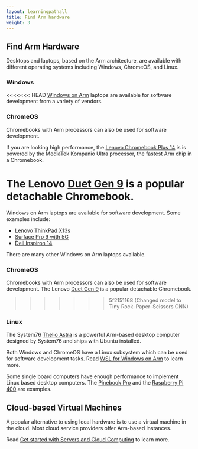 ```yaml
---
layout: learningpathall
title: Find Arm hardware
weight: 3
---
```


## Find Arm Hardware 

Desktops and laptops, based on the Arm architecture, are available with different operating systems including Windows, ChromeOS, and Linux.

### Windows

<<<<<<< HEAD
[Windows on Arm](https://learn.microsoft.com/en-us/windows/arm/overview) laptops are available for software development from a variety of vendors. 


### ChromeOS

Chromebooks with Arm processors can also be used for software development. 

If you are looking high performance, the [Lenovo Chromebook Plus 14](https://www.bestbuy.com/site/lenovo-chromebook-plus-14-oled-2k-touchscreen-laptop-mediatek-kompanio-ultra-16gb-memory-256gb-ufs-seashell/6630493.p?skuId=6630493&intl=nosplash) is is powered by the MediaTek Kompanio Ultra processor, the fastest Arm chip in a Chromebook.

The Lenovo [Duet Gen 9](https://www.lenovo.com/us/en/p/laptops/lenovo/lenovo-edu-chromebooks/lenovo-chromebook-duet-gen-9-11-inch-mediatek/83hh0000us) is a popular detachable Chromebook. 
=======
Windows on Arm laptops are available for software development. Some examples include:

- [Lenovo ThinkPad X13s](https://www.lenovo.com/us/en/p/laptops/thinkpad/thinkpadx/thinkpad-x13s-(13-inch-snapdragon)/len101t0019)
- [Surface Pro 9 with 5G](https://www.microsoft.com/en-us/d/surface-pro-9/93vkd8np4fvk)
- [Dell Inspiron 14](https://www.dell.com/en-us/shop/dell-laptops/inspiron-14-laptop/spd/inspiron-14-3420-laptop)

There are many other Windows on Arm laptops available.

### ChromeOS

Chromebooks with Arm processors can also be used for software development. The Lenovo [Duet Gen 9](https://www.lenovo.com/us/en/p/laptops/lenovo/lenovo-edu-chromebooks/lenovo-chromebook-duet-gen-9-11-inch-mediatek/83hh0000us) is a popular detachable Chromebook. 
>>>>>>> 5f2151168 (Changed model to Tiny Rock–Paper–Scissors CNN)

### Linux

The System76 [Thelio Astra](https://www.system76.com/arm/) is a powerful Arm-based desktop computer designed by System76 and ships with Ubuntu installed. 

Both Windows and ChromeOS have a Linux subsystem which can be used for software development tasks. Read [WSL for Windows on Arm](/learning-paths/laptops-and-desktops/wsl2) to learn more.

Some single board computers have enough performance to implement Linux based desktop computers. The [Pinebook Pro](https://pine64.org/devices/pinebook_pro/) and the [Raspberry Pi 400](https://www.raspberrypi.com/products/raspberry-pi-400/) are examples.

## Cloud-based Virtual Machines

A popular alternative to using local hardware is to use a virtual machine in the cloud. Most cloud service providers offer Arm-based instances.

Read [Get started with Servers and Cloud Computing](/learning-paths/servers-and-cloud-computing/intro) to learn more.
